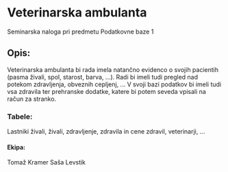 # Veterinarska ambulanta

Seminarska naloga pri predmetu Podatkovne baze 1

## Opis: 
Veterinarska ambulanta bi rada imela natančno evidenco o svojih pacientih (pasma živali, spol, starost, barva, ...). Radi bi imeli tudi pregled nad potekom zdravljenja, obveznih cepljenj, ... V svoji bazi podatkov bi imeli tudi vsa zdravila ter prehranske dodatke, katere bi potem seveda vpisali na račun za stranko.

### Tabele:
Lastniki živali, živali, zdravljenje, zdravila in cene zdravil, veterinarji, ...

#### Ekipa:
Tomaž Kramer
Saša Levstik

